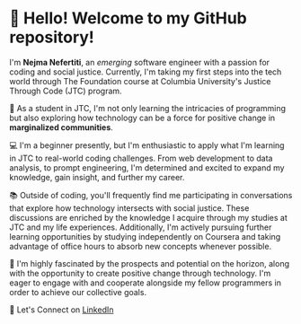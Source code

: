 # 👋 Hello! Welcome to my GitHub repository!

I'm **Nejma Nefertiti**, an *emerging* software engineer with a passion for coding and social justice. Currently, I'm taking my first steps into the tech world through The Foundation course at Columbia University's Justice Through Code (JTC) program.

🌱 As a student in JTC, I'm not only learning the intricacies of programming but also exploring how technology can be a force for positive change in **marginalized communities**.

💻 I'm a beginner presently, but I'm enthusiastic to apply what I'm learning in JTC to real-world coding challenges. From web development to data analysis, to prompt engineering, I'm determined and excited to expand my knowledge, gain insight, and further my career.

📚 Outside of coding, you'll frequently find me participating in conversations that explore how technology intersects with social justice. These discussions are enriched by the knowledge I acquire through my studies at JTC and my life experiences. Additionally, I'm actively pursuing further learning opportunities by studying independently on Coursera and taking advantage of office hours to absorb new concepts whenever possible.

🚀 I'm highly fascinated by the prospects and potential on the horizon, along with the opportunity to create positive change through technology. I'm eager to engage with and cooperate alongside my fellow programmers in order to achieve our collective goals.

🔗 Let's Connect on [LinkedIn](https://www.linkedin.com/in/nejma-nefertiti/)
